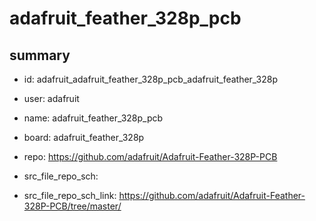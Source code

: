 # adafruit_feather_328p_pcb
 
## summary 
* id: adafruit_adafruit_feather_328p_pcb_adafruit_feather_328p
* user: adafruit
* name: adafruit_feather_328p_pcb
* board: adafruit_feather_328p
* repo: https://github.com/adafruit/Adafruit-Feather-328P-PCB



* src_file_repo_sch: 
* src_file_repo_sch_link: https://github.com/adafruit/Adafruit-Feather-328P-PCB/tree/master/






